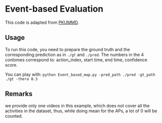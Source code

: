 # Event-based Evaluation

This code is adapted from [PKUMMD](https://github.com/ECHO960/PKU-MMD/blob/master/evaluate.py).

## Usage
To run this code, you need to prepare the ground truth and the corresponding prediction as in ```./gt``` and ```./pred```. The numbers in the 4 conlomes correspond to: action_index, start time, end time, confidence score.

You can play with:
```python Event_based_map.py -pred_path ./pred -gt_path ./gt -thera 0.3```

## Remarks 
we provide only one videos in this example, which does not cover all the activities in the dataset, thus, while doing mean for the APs, a lot of 0 will be counted.
